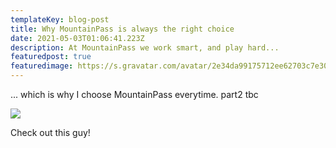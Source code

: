 ```yaml
---
templateKey: blog-post
title: Why MountainPass is always the right choice
date: 2021-05-03T01:06:41.223Z
description: At MountainPass we work smart, and play hard...
featuredpost: true
featuredimage: https://s.gravatar.com/avatar/2e34da99175712ee62703c7e30d894c7?s=400
---
```

... which is why I choose MountainPass everytime. part2 tbc

![](https://s.gravatar.com/avatar/2e34da99175712ee62703c7e30d894c7?s=400)

Check out this guy!